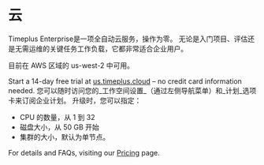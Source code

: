 # 云

Timeplus Enterprise是一项全自动云服务，操作为零。 无论是入门项目、评估还是无需运维的关键任务工作负载，它都非常适合企业用户。

目前在 AWS 区域的 us-west-2 中可用。

Start a 14-day free trial at [us.timeplus.cloud](https://us.timeplus.cloud) – no credit card information needed. 您可以随时访问您的_工作空间设置_（通过左侧导航菜单）和_计划_选项卡来订阅企业计划。 升级时，您可以指定：

- CPU 的数量，从 1 到 32
- 磁盘大小，从 50 GB 开始
- 集群的大小，默认为单节点。

For details and FAQs, visiting our [Pricing](https://timeplus.com/pricing) page.
